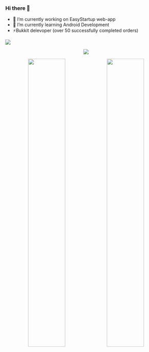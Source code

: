 ### Hi there 👋
- 🔭 I’m currently working on EasyStartup web-app
- 🌱 I’m currently learning Android Development
- ⚡Bukkit delevoper (over 50 successfully completed orders)

<img src="https://sun9-41.userapi.com/impg/KCVlwwfPwMrlsnbgMwnER1ZuSt4nMZvYfwJrVA/mqf0oJi0kE0.jpg">

<p align="center">
  <img src="https://wakatime.com/badge/user/5f36d26a-5e9c-4b05-adc7-d6c1b98d0328.svg" />
</p>


<p align="center">
  <img width="48%" src="https://github-readme-stats.vercel.app/api?username=iRedTea&show_icons=true&theme=radical" />
  <img width="48%" src="https://github-readme-streak-stats.herokuapp.com/?user=iRedTea&theme=radical" />
</p>
